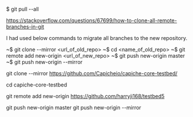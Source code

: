 $ git pull --all


https://stackoverflow.com/questions/67699/how-to-clone-all-remote-branches-in-git


I had used below commands to migrate all branches to the new repository.

~$ git clone --mirror <url_of_old_repo>
~$ cd <name_of_old_repo>
~$ git remote add new-origin <url_of_new_repo>
~$ git push new-origin master
~$ git push new-origin --mirror

git clone --mirror https://github.com/Capicheio/capiche-core-testbed/

cd capiche-core-testbed

git remote add new-origin https://github.com/harryji168/testbed5

git push new-origin master
git push new-origin --mirror